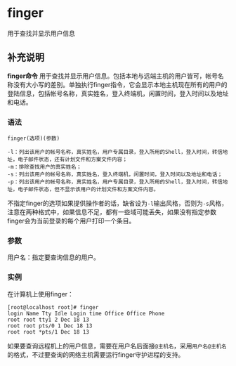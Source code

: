 finger
===

用于查找并显示用户信息

## 补充说明

**finger命令** 用于查找并显示用户信息。包括本地与远端主机的用户皆可，帐号名称没有大小写的差别。单独执行finger指令，它会显示本地主机现在所有的用户的登陆信息，包括帐号名称，真实姓名，登入终端机，闲置时间，登入时间以及地址和电话。

### 语法  

```
finger(选项)(参数)
```

  

```
-l：列出该用户的帐号名称，真实姓名，用户专属目录，登入所用的Shell，登入时间，转信地址，电子邮件状态，还有计划文件和方案文件内容；
-m：排除查找用户的真实姓名；
-s：列出该用户的帐号名称，真实姓名，登入终端机，闲置时间，登入时间以及地址和电话；
-p：列出该用户的帐号名称，真实姓名，用户专属目录，登入所用的Shell，登入时间，转信地址，电子邮件状态，但不显示该用户的计划文件和方案文件内容。
```

不指定finger的选项如果提供操作者的话，缺省设为`-l`输出风格，否则为`-s`风格，注意在两种格式中，如果信息不足，都有一些域可能丢失，如果没有指定参数finger会为当前登录的每个用户打印一个条目。

### 参数  

用户名：指定要查询信息的用户。

### 实例  

在计算机上使用finger：

```
[root@localhost root]# finger
login Name Tty Idle Login time Office Office Phone
root root tty1 2 Dec 18 13
root root pts/0 1 Dec 18 13
root root *pts/1 Dec 18 13
```

如果要查询远程机上的用户信息，需要在用户名后面接`@主机名`，采用`用户名@主机名`的格式，不过要查询的网络主机需要运行finger守护进程的支持。


